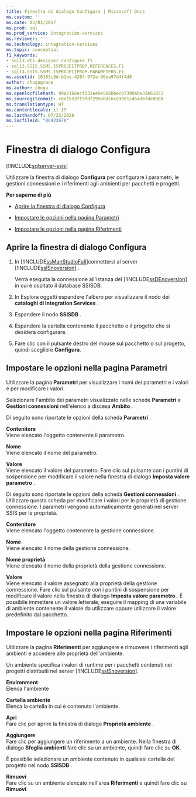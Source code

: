 ```yaml
---
title: Finestra di dialogo Configura | Microsoft Docs
ms.custom: ''
ms.date: 03/01/2017
ms.prod: sql
ms.prod_service: integration-services
ms.reviewer: ''
ms.technology: integration-services
ms.topic: conceptual
f1_keywords:
- sql13.dts.designer.configure.f1
- sql13.SSIS.SSMS.ISPROJECTPROP.REFERENCES.F1
- sql13.SSIS.SSMS.ISPROJECTPROP.PARAMETERS.F1
ms.assetid: 10183c8d-b1be-420f-972a-96ea97d4f4d8
author: chugugrace
ms.author: chugu
ms.openlocfilehash: 99a7166ecf231a49e566bbecb7390abe33e61853
ms.sourcegitcommit: c8e1553ff3fdf295e8dc6ce30d1c454d6fde8088
ms.translationtype: HT
ms.contentlocale: it-IT
ms.lasthandoff: 07/22/2020
ms.locfileid: "86922670"
---
```

# <a name="configure-dialog-box"></a>Finestra di dialogo Configura

[!INCLUDE[sqlserver-ssis](../../includes/applies-to-version/sqlserver-ssis.md)]


  Utilizzare la finestra di dialogo **Configura** per configurare i parametri, le gestioni connessioni e i riferimenti agli ambienti per pacchetti e progetti.  
  
 **Per saperne di più**  
  
-   [Aprire la finestra di dialogo Configura](#open_dialog)  
  
-   [Impostare le opzioni nella pagina Parametri](#parameter)  
  
-   [Impostare le opzioni nella pagina Riferimenti](#references)  
  
##  <a name="open-the-configure-dialog-box"></a><a name="open_dialog"></a> Aprire la finestra di dialogo Configura  
  
1.  In [!INCLUDE[ssManStudioFull](../../includes/ssmanstudiofull-md.md)]connettersi al server [!INCLUDE[ssISnoversion](../../includes/ssisnoversion-md.md)] .  
  
     Verrà eseguita la connessione all'istanza del [!INCLUDE[ssDEnoversion](../../includes/ssdenoversion-md.md)] in cui è ospitato il database SSISDB.  
  
2.  In Esplora oggetti espandere l'albero per visualizzare il nodo dei **cataloghi di Integration Services** .  
  
3.  Espandere il nodo **SSISDB** .  
  
4.  Espandere la cartella contenente il pacchetto o il progetto che si desidera configurare.  
  
5.  Fare clic con il pulsante destro del mouse sul pacchetto o sul progetto, quindi scegliere **Configura**.  
  
##  <a name="set-the-options-on-the-parameters-page"></a><a name="parameter"></a> Impostare le opzioni nella pagina Parametri  
 Utilizzare la pagina **Parametri** per visualizzare i nomi dei parametri e i valori e per modificare i valori.  
  
 Selezionare l'ambito dei parametri visualizzato nelle schede **Parametri** e **Gestioni connessioni** nell'elenco a discesa **Ambito** .  
  
 Di seguito sono riportate le opzioni della scheda **Parametri** .  
  
 **Contenitore**  
 Viene elencato l'oggetto contenente il parametro.  
  
 **Nome**  
 Viene elencato il nome del parametro.  
  
 **Valore**  
 Viene elencato il valore del parametro. Fare clic sul pulsante con i puntini di sospensione per modificare il valore nella finestra di dialogo **Imposta valore parametro** .  
  
 Di seguito sono riportate le opzioni della scheda **Gestioni connessioni** . Utilizzare questa scheda per modificare i valori per le proprietà di gestione connessione. I parametri vengono automaticamente generati nel server SSIS per le proprietà.  
  
 **Contenitore**  
 Viene elencato l'oggetto contenente la gestione connessione.  
  
 **Nome**  
 Viene elencato il nome della gestione connessione.  
  
 **Nome proprietà**  
 Viene elencato il nome della proprietà della gestione connessione.  
  
 **Valore**  
 Viene elencato il valore assegnato alla proprietà della gestione connessione. Fare clic sul pulsante con i puntini di sospensione per modificare il valore nella finestra di dialogo **Imposta valore parametro** . È possibile immettere un valore letterale, eseguire il mapping di una variabile di ambiente contenente il valore da utilizzare oppure utilizzare il valore predefinito dal pacchetto.  
  
##  <a name="set-the-options-on-the-references-page"></a><a name="references"></a> Impostare le opzioni nella pagina Riferimenti  
 Utilizzare la pagina **Riferimenti** per aggiungere e rimuovere i riferimenti agli ambienti e accedere alle proprietà dell'ambiente.  
  
 Un ambiente specifica i valori di runtime per i pacchetti contenuti nei progetti distribuiti nel server [!INCLUDE[ssISnoversion](../../includes/ssisnoversion-md.md)].  
  
 **Environment**  
 Elenca l'ambiente  
  
 **Cartella ambiente**  
 Elenca la cartella in cui è contenuto l'ambiente.  
  
 **Apri**  
 Fare clic per aprire la finestra di dialogo **Proprietà ambiente** .  
  
 **Aggiungere**  
 Fare clic per aggiungere un riferimento a un ambiente. Nella finestra di dialogo **Sfoglia ambienti** fare clic su un ambiente, quindi fare clic su **OK**.  
  
 È possibile selezionare un ambiente contenuto in qualsiasi cartella del progetto nel nodo **SSISDB** .  
  
 **Rimuovi**  
 Fare clic su un ambiente elencato nell'area **Riferimenti** e quindi fare clic su **Rimuovi**.  
  
  
